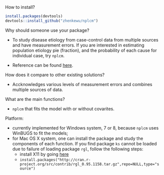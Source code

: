 How to install?
```r
install.packages(devtools)
devtools::install_github("zhenkewu/nplcm")
```

Why should someone use your package?

* To study disease etiology from case-control data from multiple sources and have measurement errors. If you are interested in estimating population etiology pie (fraction), and the probability of each cause for individual case, try `nplcm`.

* Reference can be found [here](http://arxiv.org/abs/1411.5774).

How does it compare to other existing solutions?

* Accknowledges various levels of measurement errors and combines multiple sources
of data.

What are the main functions?

* `nplcm` that fits the model with or without covarites.

Platform:
  * currently implemented for Windows system, 7 or 8, because `nplcm` uses WinBUGS
  to fit the models;
  * for Mac OS X system, one can install the package and study the components of
  each function. If you find package `ks` cannot be loaded due to failure of 
  loading package `rgl`, follow the following steps:
    * install X11 by going [here](http://xquartz.macosforge.org/trac/wiki/X112.7.7)
    * `install.packages("http://cran.r-project.org/src/contrib/rgl_0.95.1158.tar.gz",repo=NULL,type="source")`

